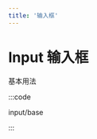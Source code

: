 ```yaml
---
title: '输入框'
---
```


# Input 输入框

基本用法

:::code

input/base

:::

<script lang="ts">
export default {
  name: 'DocsInput'
}
</script>

<script setup lang="ts">
import InputBase from 'docs/demo/input/base.vue'
</script>
